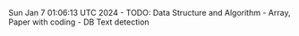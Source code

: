 Sun Jan  7 01:06:13 UTC 2024 - TODO: Data Structure and Algorithm - Array, Paper with coding - DB Text detection

